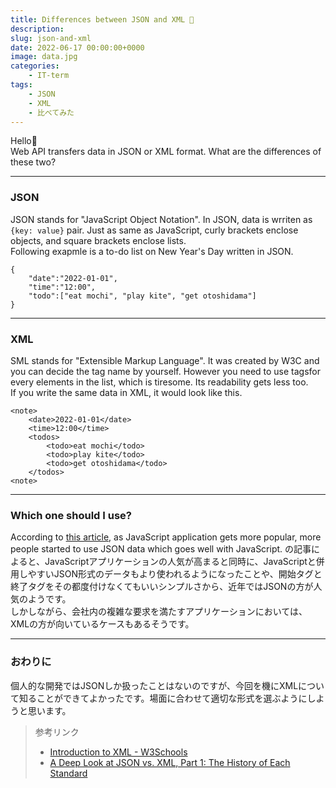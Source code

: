 ```yaml
---
title: Differences between JSON and XML 🙉
description: 
slug: json-and-xml
date: 2022-06-17 00:00:00+0000
image: data.jpg
categories:
    - IT-term
tags:
    - JSON
    - XML
    - 比べてみた
---
```


Hello🌈  
Web API transfers data in JSON or XML format.
What are the differences of these two?
***


### JSON
JSON stands for "JavaScript Object Notation".
In JSON, data is wrriten as `{key: value}` pair.
Just as same as JavaScript, curly brackets enclose objects, and square brackets enclose lists.  
Following exapmle is a to-do list on New Year's Day written in JSON.
```
{
    "date":"2022-01-01",
    "time":"12:00",
    "todo":["eat mochi", "play kite", "get otoshidama"]
}

```  

***
### XML
SML stands for "Extensible Markup Language". It was created by W3C and you can decide the tag name by yourself. However you need to use tagsfor  every elements in the list, which is tiresome. Its readability gets less too.  
If you write the same data in XML, it would look like this.
```
<note>
    <date>2022-01-01</date>
    <time>12:00</time>
    <todos>
        <todo>eat mochi</todo>
        <todo>play kite</todo>
        <todo>get otoshidama</todo>
    </todos>
<note>
```

***
### Which one should I use?
According to [this article](https://www.toptal.com/web/json-vs-xml-part-1), as JavaScript application gets more popular, more people started to use JSON data which goes well with JavaScript. 
の記事によると、JavaScriptアプリケーションの人気が高まると同時に、JavaScriptと併用しやすいJSON形式のデータもより使われるようになったことや、開始タグと終了タグをその都度付けなくてもいいシンプルさから、近年ではJSONの方が人気のようです。  
しかしながら、会社内の複雑な要求を満たすアプリケーションにおいては、XMLの方が向いているケースもあるそうです。 

***
### おわりに
個人的な開発ではJSONしか扱ったことはないのですが、今回を機にXMLについて知ることができてよかったです。場面に合わせて適切な形式を選ぶようにしようと思います。


> 参考リンク
> - [Introduction to XML - W3Schools ](https://www.w3schools.com/xml/xml_whatis.asp)
> - [A Deep Look at JSON vs. XML, Part 1: The History of Each Standard](https://www.toptal.com/web/json-vs-xml-part-1)
